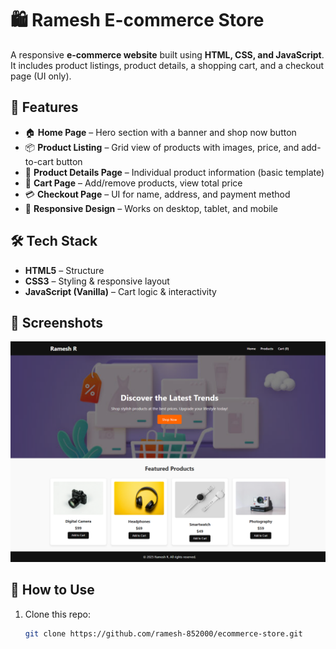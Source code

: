 # 🛍️ Ramesh E-commerce Store

A responsive **e-commerce website** built using **HTML, CSS, and JavaScript**.  
It includes product listings, product details, a shopping cart, and a checkout page (UI only).

## 🚀 Features
- 🏠 **Home Page** – Hero section with a banner and shop now button  
- 📦 **Product Listing** – Grid view of products with images, price, and add-to-cart button  
- 📝 **Product Details Page** – Individual product information (basic template)  
- 🛒 **Cart Page** – Add/remove products, view total price  
- 💳 **Checkout Page** – UI for name, address, and payment method  
- 📱 **Responsive Design** – Works on desktop, tablet, and mobile  

## 🛠️ Tech Stack
- **HTML5** – Structure  
- **CSS3** – Styling & responsive layout  
- **JavaScript (Vanilla)** – Cart logic & interactivity  

## 📸 Screenshots
!["e-commerce store"](preview.png)

## 📌 How to Use
1. Clone this repo:
   ```bash
   git clone https://github.com/ramesh-852000/ecommerce-store.git

